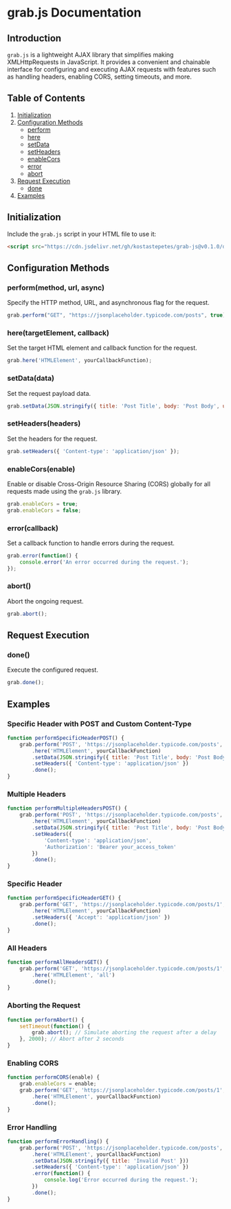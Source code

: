 # grab.js Documentation

## Introduction
`grab.js` is a lightweight AJAX library that simplifies making XMLHttpRequests in JavaScript. It provides a convenient and chainable interface for configuring and executing AJAX requests with features such as handling headers, enabling CORS, setting timeouts, and more.

## Table of Contents
1. [Initialization](#initialization)
2. [Configuration Methods](#configuration-methods)
    - [perform](#perform)
    - [here](#here)
    - [setData](#setdata)
    - [setHeaders](#setheaders)
    - [enableCors](#enablecors)
    - [error](#error)
    - [abort](#abort)
3. [Request Execution](#request-execution)
    - [done](#done)
4. [Examples](#examples)

## Initialization<a name="initialization"></a>
Include the `grab.js` script in your HTML file to use it:
```html
<script src="https://cdn.jsdelivr.net/gh/kostastepetes/grab-js@v0.1.0/dist/grab.min.js"></script>
```

## Configuration Methods<a name="configuration-methods"></a>
### perform(method, url, async)
Specify the HTTP method, URL, and asynchronous flag for the request.
```javascript
grab.perform("GET", "https://jsonplaceholder.typicode.com/posts", true);
```

### here(targetElement, callback)
Set the target HTML element and callback function for the request.
```javascript
grab.here('HTMLElement', yourCallbackFunction);
```

### setData(data)
Set the request payload data.
```javascript
grab.setData(JSON.stringify({ title: 'Post Title', body: 'Post Body', userId: 1 }));
```

### setHeaders(headers)
Set the headers for the request.
```javascript
grab.setHeaders({ 'Content-type': 'application/json' });
```

### enableCors(enable)
Enable or disable Cross-Origin Resource Sharing (CORS) globally for all requests made using the `grab.js` library.
```javascript
grab.enableCors = true; 
grab.enableCors = false;
```

### error(callback)
Set a callback function to handle errors during the request.
```javascript
grab.error(function() {
    console.error('An error occurred during the request.');
});
```

### abort()
Abort the ongoing request.
```javascript
grab.abort();
```

## Request Execution<a name="request-execution"></a>
### done()
Execute the configured request.
```javascript
grab.done();
```

## Examples<a name="examples"></a>
### Specific Header with POST and Custom Content-Type
```javascript
function performSpecificHeaderPOST() {
    grab.perform('POST', 'https://jsonplaceholder.typicode.com/posts', true)
        .here('HTMLElement', yourCallbackFunction)
        .setData(JSON.stringify({ title: 'Post Title', body: 'Post Body', userId: 1 }))
        .setHeaders({ 'Content-type': 'application/json' })
        .done();
}
```

### Multiple Headers
```javascript
function performMultipleHeadersPOST() {
    grab.perform('POST', 'https://jsonplaceholder.typicode.com/posts', true)
        .here('HTMLElement', yourCallbackFunction)
        .setData(JSON.stringify({ title: 'Post Title', body: 'Post Body', userId: 1 }))
        .setHeaders({
            'Content-type': 'application/json',
            'Authorization': 'Bearer your_access_token'
        })
        .done();
}
```

### Specific Header
```javascript
function performSpecificHeaderGET() {
    grab.perform('GET', 'https://jsonplaceholder.typicode.com/posts/1', true)
        .here('HTMLElement', yourCallbackFunction)
        .setHeaders({ 'Accept': 'application/json' })
        .done();
}
```

### All Headers
```javascript
function performAllHeadersGET() {
    grab.perform('GET', 'https://jsonplaceholder.typicode.com/posts/1', true)
        .here('HTMLElement', 'all')
        .done();
}
```

### Aborting the Request
```javascript
function performAbort() {
    setTimeout(function() {
        grab.abort(); // Simulate aborting the request after a delay
    }, 2000); // Abort after 2 seconds
}
```

### Enabling CORS
```javascript
function performCORS(enable) {
    grab.enableCors = enable;
    grab.perform('GET', 'https://jsonplaceholder.typicode.com/posts/1', true, enable)
        .here('HTMLElement', yourCallbackFunction)
        .done();
}
```

### Error Handling
```javascript
function performErrorHandling() {
    grab.perform('POST', 'https://jsonplaceholder.typicode.com/posts', true)
        .here('HTMLElement', yourCallbackFunction)
        .setData(JSON.stringify({ title: 'Invalid Post' }))
        .setHeaders({ 'Content-type': 'application/json' })
        .error(function() {
            console.log('Error occurred during the request.');
        })
        .done();
}
```
